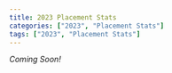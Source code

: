 ```yaml
---
title: 2023 Placement Stats
categories: ["2023", "Placement Stats"]
tags: ["2023", "Placement Stats"]
---
```


*Coming Soon!*